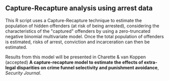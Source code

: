 ## Capture-Recapture analysis using arrest data

This R script uses a Capture-Recapture technique to estimate the population of hidden offenders (at risk of being arrested), considering the characteristics of the "captured" offenders by using a zero-truncated negative binomial multivariate model. Once the total population of offenders is estimated, risks of arrest, conviction and incarceration can then be estimated.

Results from this model will be presented in Charette & van Koppen (accepted) **A capture-recapture model to estimate the effects of extra-legal disparities on crime funnel selectivity and punishment avoidance**, *Security Journal*.
